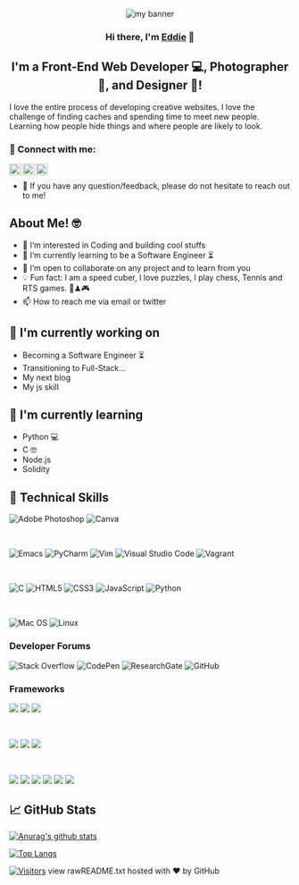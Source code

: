
<p align="center">
  <img src="https://user-images.githubusercontent.com/105024300/169659439-3864bdc3-cab6-45d0-b627-bca7b5ed440e.png" alt="my banner"></a>
</p>

<h3 align="center">
Hi there, I'm <a href="#" target="_blank" rel="noreferrer">Eddie</a> 👋
</h3>

<h2 align="center">
I'm a Front-End Web Developer 💻, Photographer 📸, and Designer 🎨!
</h2> 

I love the entire process of developing creative websites. I love the challenge of finding caches and spending time to meet new people. Learning how people hide things and where people are likely to look.

### 🤝 Connect with me:

<a href="https://www.linkedin.com/in/edison-chimezie-282919238/"><img align="left" src="https://raw.githubusercontent.com/yushi1007/yushi1007/main/images/linkedin.svg" alt="Yu Shi | LinkedIn" width="21px"/></a>
<a href="https://instagram.com/yushi.95"><img align="left" src="https://raw.githubusercontent.com/yushi1007/yushi1007/main/images/instagram.svg" alt="Yu Shi | Instagram" width="21px"/></a>
<a href="https://yushi95.medium.com/"><img align="left" src="https://raw.githubusercontent.com/yushi1007/yushi1007/main/images/medium.svg" alt="Yu Shi | Medium" width="21px"/></a>
</br>
- 💬 If you have any question/feedback, please do not hesitate to reach out to me!

## About Me! 🤓
- 👀 I’m interested in Coding and building cool stuffs
- 🌱 I’m currently learning to be a Software Engineer ⏳
- 💞️ I’m open to collaborate on any project and to learn from you
- 💡 Fun fact: I am a speed cuber, I love puzzles, I play chess, Tennis and RTS games. 🧩♟🎮
- 📫 How to reach me via email or twitter 

## 🔭 I'm currently working on

- Becoming a Software Engineer ⏳
- Transitioning to Full-Stack...
- My next blog
- My js skill

## 🌱 I'm currently learning

- Python 💻
- C 🤓
- Node.js 
- Solidity  

## 💼 Technical Skills

![Adobe Photoshop](https://img.shields.io/badge/adobe%20photoshop-%2331A8FF.svg?style=for-the-badge&logo=adobe%20photoshop&logoColor=white)
![Canva](https://img.shields.io/badge/Canva-%2300C4CC.svg?style=for-the-badge&logo=Canva&logoColor=white)

</br>

![Emacs](https://img.shields.io/badge/Emacs-%237F5AB6.svg?&style=for-the-badge&logo=gnu-emacs&logoColor=white)
![PyCharm](https://img.shields.io/badge/pycharm-143?style=for-the-badge&logo=pycharm&logoColor=black&color=black&labelColor=green)
![Vim](https://img.shields.io/badge/VIM-%2311AB00.svg?style=for-the-badge&logo=vim&logoColor=white)
![Visual Studio Code](https://img.shields.io/badge/Visual%20Studio%20Code-0078d7.svg?style=for-the-badge&logo=visual-studio-code&logoColor=white)
![Vagrant](https://img.shields.io/badge/vagrant-%231563FF.svg?style=for-the-badge&logo=vagrant&logoColor=white)

</br>

![C](https://img.shields.io/badge/c-%2300599C.svg?style=for-the-badge&logo=c&logoColor=white)
![HTML5](https://img.shields.io/badge/html5-%23E34F26.svg?style=for-the-badge&logo=html5&logoColor=white)
![CSS3](https://img.shields.io/badge/css3-%231572B6.svg?style=for-the-badge&logo=css3&logoColor=white)
![JavaScript](https://img.shields.io/badge/javascript-%23323330.svg?style=for-the-badge&logo=javascript&logoColor=%23F7DF1E)
![Python](https://img.shields.io/badge/python-3670A0?style=for-the-badge&logo=python&logoColor=ffdd54)

</br>

![Mac OS](https://img.shields.io/badge/mac%20os-000000?style=for-the-badge&logo=macos&logoColor=F0F0F0)
![Linux](https://img.shields.io/badge/Linux-FCC624?style=for-the-badge&logo=linux&logoColor=black)

### Developer Forums
![Stack Overflow](https://img.shields.io/badge/-Stackoverflow-FE7A16?style=for-the-badge&logo=stack-overflow&logoColor=white)
![CodePen](https://img.shields.io/badge/Codepen-000000?style=for-the-badge&logo=codepen&logoColor=white)
![ResearchGate](https://img.shields.io/badge/ResearchGate-00CCBB?style=for-the-badge&logo=ResearchGate&logoColor=white)
![GitHub](https://img.shields.io/badge/github-%23121011.svg?style=for-the-badge&logo=github&logoColor=white)

### Frameworks

![](https://img.shields.io/badge/Code-HTML5-informational?style=flat&logo=HTML5&color=E34F26)
![](https://img.shields.io/badge/Code-PostgreSQL-informational?style=flat&logo=PostgreSQL&color=336791)
![](https://img.shields.io/badge/Code-SQLite-informational?style=flat&logo=SQLite&color=003B57)

</br>

![](https://img.shields.io/badge/Style-Bootstrap-informational?style=flat&logo=Bootstrap&color=7952B3)
![](https://img.shields.io/badge/Style-CSS3-informational?style=flat&logo=CSS3&color=1572B6)
![](https://img.shields.io/badge/Style-styled--components-informational?style=flat&logo=styled-components&color=DB7093)


</br>

![](https://img.shields.io/badge/Tools-Figma-informational?style=flat&logo=Figma&color=F24E1E)
![](https://img.shields.io/badge/Tools-NPM-informational?style=flat&logo=NPM&color=CB3837)
![](https://img.shields.io/badge/Tools-Heroku-informational?style=flat&logo=Heroku&color=430098)
![](https://img.shields.io/badge/Tools-Netlify-informational?style=flat&logo=netlify&color=00C7B7)
![](https://img.shields.io/badge/Tools-Git-informational?style=flat&logo=Git&color=F05032)
![](https://img.shields.io/badge/Tools-GitHub-informational?style=flat&logo=GitHub&color=181717)


## 📈 GitHub Stats 

[![Anurag's github stats](https://github-readme-stats.vercel.app/api?username=EddieChimezie)](https://github.com/EddieChimezie)

[![Top Langs](https://github-readme-stats.vercel.app/api/top-langs/?username=EddieChimezie&layout=compact)](https://github.com/EddieChimezie)

[![Visitors](https://visitor-badge.glitch.me/badge?page_id=EddieChimezie.EddieChimezie)](https://github.com/EddieChimezie)
view rawREADME.txt hosted with ❤ by GitHub






<!-- <p align = "center">
<img width = "200" height = "200" src="https://user-images.githubusercontent.com/105024300/169659439-3864bdc3-cab6-45d0-b627-bca7b5ed440e.png" alt="my banner">
</p>
![Binance](https://img.shields.io/badge/Binance-FCD535?style=for-the-badge&logo=binance&logoColor=white)

[![Anurag’s github stats](https://github-readme-stats.vercel.app/api?username=EddieChimezie)](https://github.com/EddieChimezie)

[![Top Langs](https://github-readme-stats.vercel.app/api/top-langs/?username=EddieChimezie&layout=compact)](https://github.com/Eddiechimezie)
- 👋 Hi, I’m @EddieChimezie
- 👀 I’m interested in Coding and Puzzles
- 🌱 I’m currently learning to be a Software Engineer..
- 💞️ I’m looking to collaborate on any project and to learn from you
- 📫 How to reach me via email or twitter 

<!---
EddieChimezie/EddieChimezie is a ✨ special ✨ repository because its `README.md` (this file) appears on your GitHub profile.
You can click the Preview link to take a look at your changes.
--->

